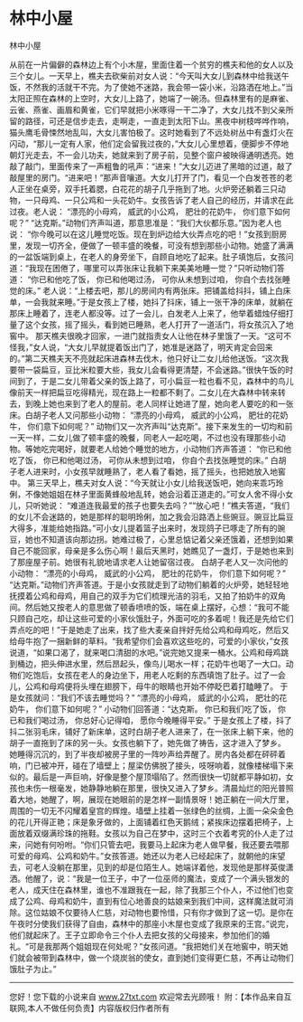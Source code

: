 # 林中小屋

林中小屋 

从前在一片偏僻的森林边上有个小木屋，里面住着一个贫穷的樵夫和他的女人以及三个女儿。一天早上，樵夫去砍柴前对女人说：“今天叫大女儿到森林中给我送午饭，不然我的活就干不完。为了使她不迷路，我会带一袋小米，沿路洒在地上。”当太阳正照在森林的上空时，大女儿上路了，她端了一碗汤。但森林里有的是麻雀、云雀、燕雀、画眉和黄雀，它们早就把小米啄得一干二净了，大女儿找不到父亲所留的路径，可还是信步走去，走啊走，一直走到太阳下山。黑夜中树枝哗哗作响，猫头鹰毛骨悚然地乱叫，大女儿害怕极了。这时她看到了不远处树丛中有盏灯火在闪动，“那儿一定有人家，他们定会留我过夜的，”大女儿心里想着，便脚步不停地朝灯光走去，不一会儿功夫，她就来到了房子前，见整个窗户被映得通明透亮。她敲了敲门，里面传来了一声粗鲁的吼声：“进来！”大女儿迈进了黑暗的过道，敲了敲屋里的房门。“进来吧！”那声音嚷道。大女儿打开了门，看见一个白发苍苍的老人正坐在桌旁，双手托着腮，白花花的胡子几乎拖到了地。火炉旁还躺着三只动物，一只母鸡、一只公鸡和一头花奶牛。女孩告诉了老人自己的经历，并请求在此过夜。老人说： 
“漂亮的小母鸡， 
威武的小公鸡， 
肥壮的花奶牛， 
你们意下如何呢？” 
“达克斯。”动物们齐声叫道，那意思准是：“我们大伙都乐意。”因为老人也说： 
“你今晚可以在这儿睡觉吃饭。现在到炉边给大伙弄点吃的吧！”女孩到厨房里，发现一切齐全，便做了一顿丰盛的晚餐，可没有想到那些小动物。她盛了满满的一盆饭端到桌上，在老人的身旁坐下，自顾自地吃了起来。肚子填饱后，女孩问道：“我现在困倦了，哪里可以弄张床让我躺下来美美地睡一觉？”只听动物们答道： 
“你已和他吃了饭， 
你已和他喝过汤， 
可你从未想到过咱， 
你自个去找张睡觉的床。” 
老人说：“上楼去吧，那儿的房间内有两张床。把铺盖给抖抖，铺上白床单，一会我就来睡。”于是女孩上了楼，她抖了抖床，铺上一张干净的床单，就躺在那床上睡着了，连老人都没等。过了一会儿，白发老人上来了，他举着蜡烛仔细打量了这个女孩，摇了摇头，看到她已睡熟，老人打开了一道活门，将女孩沉入了地窖中。 
那天樵夫很晚才回家，一进门就指责女人让他在林子里饿了一天。“这可不怪我，”女人说，“大女儿早就提着饭出门了，她准是迷路了，明天肯定会回来的。”第二天樵夫天不亮就起床进森林去伐木，他只好让二女儿给他送饭。“这次我要带一袋扁豆，豆比米粒要大些，我女儿会看得更清楚，不会迷路。”很快午饭的时间到了，于是二女儿带着父亲的饭上路了，可小扁豆一粒也看不见，森林中的鸟儿像前天一样把扁豆吃得精光，现在路上一粒都不剩了。二女儿在大森林中转来转去，到晚上她也来到了老人的屋前。老人同样让她进了屋，她向老人要吃的和一张床。白胡子老人又问那些小动物： 
“漂亮的小母鸡， 
威武的小公鸡， 
肥壮的花奶牛， 
你们意下如何呢？” 
动物们又一次齐声叫“达克斯”。接下来发生的一切均和前一天一样，二女儿做了顿丰盛的晚餐，同老人一起吃喝，不过也没有理那些小动物。等她吃完喝好，就要老人给她个睡觉的地方，小动物们齐声答道： 
“你已和他吃了饭， 
你已和他喝过汤， 
可你从未想到过咱， 
你自个去找张睡觉的床。” 
白胡子老人进来时，小女孩早就睡熟了，老人看了看她，摇了摇头，也把她放入地窖中。 
第三天早上，樵夫对女人说：“今天就让小女儿给我送饭吧，她向来乖巧玲俐，不像她姐姐在林子里面黄蜂般地乱转，她会沿着正道走的。”可女人舍不得小女儿，只听她说： 
“难道连我最爱的孩子也要失去吗？”“放心吧！”樵夫答道，“我们的女儿不会迷路的，她是那样的聪明玲俐，加之我会沿路洒上些豌豆。豌豆比扁豆大得多，准能给她指路。”可小女儿提着篮子出来时，发现鸽子已啄走了所有的豌豆，她也不知道该向那边拐。她难过极了，心里总惦记着父亲还饿着，还想到如果自己不能回家，母亲是多么伤心啊！最后天黑时，她瞧见了一盏灯，于是她也来到了那座屋子前。她很有礼貌地请求老人让她留宿过夜。 
白胡子老人又一次问他的小动物： 
“漂亮的小母鸡， 
威武的小公鸡， 
肥壮的花奶牛， 
你们意下如何呢？” 
“达克斯。”动物们齐声答道。于是小女孩就走到了动物们躺着的火炉旁，她轻轻地抚摸着公鸡和母鸡，用自己的双手为它们梳理光洁的羽毛，又拍了拍奶牛的双角间。然后她又按老人的意思做了顿香喷喷的饭，端在桌上摆好，心想：“我可不能只顾自己吃，却让这些可爱的小家伙饿肚子，外面可吃的多着呢！我还是先给它们弄点吃的吧！”于是她走了出来，找了些大麦亲自拌好先给公鸡和母鸡吃，然后又给母牛抱了一捆新鲜的草料。“我希望你们会喜欢这些吃的，可爱的小家伙，”女孩说道，“如果口渴了，就来喝口清甜的水吧。”说完她又提来一桶水。公鸡和母鸡跳到桶边，把头伸进水里，然后昂起头，像鸟儿喝水一样；花奶牛也喝了一大口。动物们吃饱后，女孩在老人的身边坐下，用老人吃剩的东西填饱了肚子。过了一会儿，公鸡和母鸡便将头埋在翅膀下，母牛的眼睛也开始不停眨巴着打瞌睡了。 
于是女孩就问：“我们不该去睡觉吗？” 
“漂亮的小母鸡， 
威武的小公鸡， 
肥壮的花奶牛， 
你们意下如何呢？” 
小动物们回答道：“达克斯。 
你已和我们吃了饭， 
你已和我们喝过汤， 
你总好心记得咱， 
愿你今晚睡得平安。” 
于是女孩上了楼，抖了抖二张羽毛床，铺好了新床单，这时白胡子老人进来了，在一张床上躺下来，他的胡子一直拖到了床的另一头。女孩也躺下了，她先做了祷告，这才进入了梦乡。 
她睡得沉沉的，到了半夜却被房子里的一阵吵声给弄醒了。房内各处都在砰砰着响，门已被冲开，碰在了墙壁上；屋梁仿佛脱了接头，吱呀响着，就像楼梯塌下来似的。最后是一声巨响，好像是整个屋顶塌陷了。然而很快一切就都平静如初，女孩也未伤一根毫发，她静静地躺在那里，很快又进入了梦乡。清晨灿烂的阳光普照着大地，她醒了，啊，展现在她眼前的是怎样一副情景呀！她正躺在一间大厅里，周围的一切无不闪耀着皇宫的辉煌。墙壁上挂着一张绿色的丝绸，上面一朵朵金色的花儿开得正艳；床是象牙做的，上面铺着红色天鹅绒；紧挨床边摆着把椅子，上面放着双缀满珍珠的拖鞋。女孩以为自己在梦中，这时三个衣着考究的仆人走了过来，问她有何吩咐。“你们只管去吧，我要马上起床为老人做早餐，我还要去喂那可爱的母鸡、公鸡和奶牛。”女孩答道。她还以为老人已经起床了，就朝他的床望去，可老人没躺在那里，见到的却是位陌生人。她端详着他，发现他是那样英俊潇洒。他醒了，说：“我是一位王子，中了一位巫师的魔法，变成了一个满头银发的老人，成天住在森林里，谁也不准跟我在一起，除了我那三个仆人，不过他们也变成了公鸡、母鸡和奶牛，直到有位心地善良的姑娘来到我们中间，这样魔法就可消除。这位姑娘不仅要待人仁慈，对动物也要怜惜，只有你才做到了这一切。是你在午夜时分使我们获得了自由，森林中的那座小木屋也变成了我原来的王宫。”说完，他们就起床了。王子立即命令三个仆人去把女孩的父母接来，参加他们的婚礼。“可是我那两个姐姐现在何处呢？”女孩问道。“我把她们关在地窖中，明天她们就会被带到森林中，做一个烧炭翁的使女，直到她们变得更仁慈，不再让动物们饿肚子为止。” 

                  
--------------------
您好！您下载的小说来自 www.27txt.com 欢迎常去光顾哦！
附：【本作品来自互联网,本人不做任何负责】内容版权归作者所有